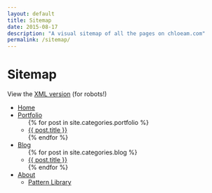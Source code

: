 ```yaml
---
layout: default
title: Sitemap
date: 2015-08-17
description: "A visual sitemap of all the pages on chloeam.com"
permalink: /sitemap/
---
```


<h1 class="sitemap-heading">Sitemap</h1>
<p class="tagline">View the <a href="/sitemap.xml/">XML version</a> (for robots!)</p>

<div class="sitemap col3">
  <ul id="primaryNav">
    <li id="home"><a href="/">Home</a></li>
    <li><a href="/">Portfolio</a>
      <ul>
        {% for post in site.categories.portfolio %}
          <li><a href="{{ post.url }}">{{ post.title }}</a></li>
        {% endfor %}
      </ul>
    </li>
    <li><a href="/blog/">Blog</a>
      <ul>
        {% for post in site.categories.blog %}
          <li><a href="{{ post.url }}">{{ post.title }}</a></li>
        {% endfor %}
      </ul>
    </li>
    <li><a href="/about/">About</a>
      <ul>
        <li><a href="/pattern-library/">Pattern Library</a></li>
      </ul>
    </li>
  </ul>
</div>

<!--<div class="sitemap">
  <ul id="primaryNav">
    <li id="home"><a href="{{ site.url }}/">Home</a></li>
    <li><a href="{{ site.url }}/">Portfolio</a></li>
      <ul class="secondary-nav">
        {% for post in site.categories.portfolio %}
          <li><a href="{{ post.url }}">{{ post.title }}</a></li>
        {% endfor %}
      </ul>
    <li><a href="{{ site.url }}/blog/">Blog</a></li>
      <ul class="secondary-nav">
        {% for post in site.categories.blog %}
          <li><a href="{{ post.url }}">{{ post.title }}</a></li>
        {% endfor %}
      </ul>
    <li><a href="{{ site.url }}/about/">About</a></li>
    <li><a href="{{ site.url }}/pattern-library/">Pattern Library</a></li>  
  </ul>
</div>-->